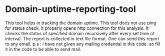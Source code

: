# Domain-uptime-reporting-tool
This tool helps in tracking the domain uptime.
This tool does not use ping for status check, it properly opens http connection for this analysis.
It checks the status of specified domain recursively after every set time of interval.
The report is collected in text file format.
One can send this report to any email.
p.s : i have not given any mailing credential in this code. so fill it in the code to be able to send mail.
